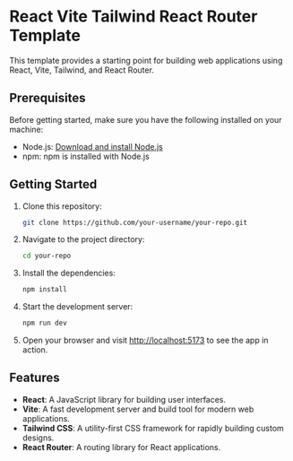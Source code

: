 # React Vite Tailwind React Router Template

This template provides a starting point for building web applications using React, Vite, Tailwind, and React Router.

## Prerequisites

Before getting started, make sure you have the following installed on your machine:

- Node.js: [Download and install Node.js](https://nodejs.org)
- npm: npm is installed with Node.js

## Getting Started

1. Clone this repository:

   ```bash
   git clone https://github.com/your-username/your-repo.git
   ```

2. Navigate to the project directory:

   ```bash
   cd your-repo
   ```

3. Install the dependencies:

   ```bash
   npm install
   ```

4. Start the development server:

   ```bash
   npm run dev
   ```

5. Open your browser and visit [http://localhost:5173](http://localhost:5173) to see the app in action.

## Features

- **React**: A JavaScript library for building user interfaces.
- **Vite**: A fast development server and build tool for modern web applications.
- **Tailwind CSS**: A utility-first CSS framework for rapidly building custom designs.
- **React Router**: A routing library for React applications.
